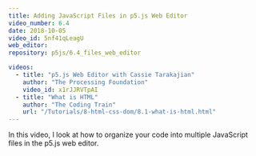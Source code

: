 ```yaml
---
title: Adding JavaScript Files in p5.js Web Editor
video_number: 6.4
date: 2018-10-05
video_id: 5nf41qLeagU
web_editor: 
repository: p5js/6.4_files_web_editor

videos:
  - title: "p5.js Web Editor with Cassie Tarakajian"
    author: "The Processing Foundation"
    video_id: x1rJJRVTpAI
  - title: "What is HTML"
    author: "The Coding Train"
    url: "/Tutorials/8-html-css-dom/8.1-what-is-html.html"
---
```


In this video, I look at how to organize your code into multiple JavaScript files in the p5.js web editor.